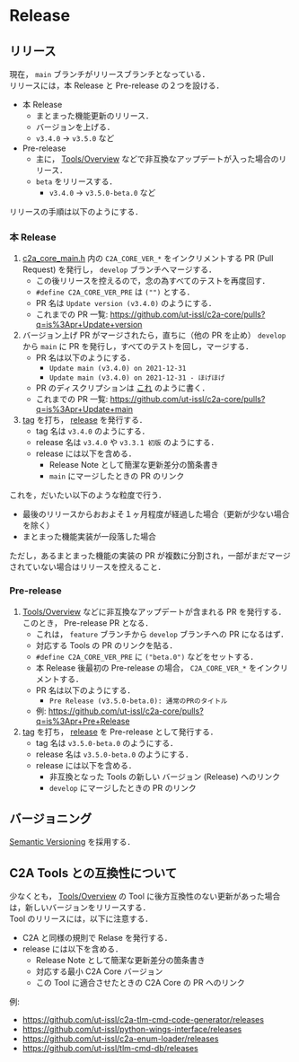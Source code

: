 # Release

## リリース
現在， `main` ブランチがリリースブランチとなっている．  
リリースには，本 Release と Pre-release の２つを設ける．

- 本 Release
    - まとまった機能更新のリリース．
    - バージョンを上げる．
    - `v3.4.0` → `v3.5.0` など
- Pre-release
    - 主に， [Tools/Overview](../Tools/overview.md) などで非互換なアップデートが入った場合のリリース．
    - `beta` をリリースする．
        - `v3.4.0` → `v3.5.0-beta.0` など

リリースの手順は以下のようにする．

### 本 Release

1. [c2a_core_main.h](https://github.com/ut-issl/c2a-core/blob/develop/c2a_core_main.h) 内の `C2A_CORE_VER_*` をインクリメントする PR (Pull Request) を発行し， `develop` ブランチへマージする．
    - この後リリースを控えるので，念の為すべてのテストを再度回す．
    - `#define C2A_CORE_VER_PRE` は `("")` とする．
    - PR 名は `Update version (v3.4.0)` のようにする．
    - これまでの PR 一覧: https://github.com/ut-issl/c2a-core/pulls?q=is%3Apr+Update+version
1. バージョン上げ PR がマージされたら，直ちに（他の PR を止め） `develop` から `main` に PR を発行し，すべてのテストを回し，マージする．
    - PR 名は以下のようにする．
        - `Update main (v3.4.0) on 2021-12-31`
        - `Update main (v3.4.0) on 2021-12-31 - ほげほげ`
    - PR のディスクリプションは [これ](https://github.com/ut-issl/c2a-core/pull/151) のように書く．
    - これまでの PR 一覧: https://github.com/ut-issl/c2a-core/pulls?q=is%3Apr+Update+main
1. [tag](https://github.com/ut-issl/c2a-core/tags) を打ち， [release](https://github.com/ut-issl/c2a-core/releases) を発行する．
    - tag 名は `v3.4.0` のようにする．
    - release 名は `v3.4.0` や `v3.3.1 初版` のようにする．
    - release には以下を含める．
        - Release Note として簡潔な更新差分の箇条書き
        - `main` にマージしたときの PR のリンク


これを，だいたい以下のような粒度で行う．

- 最後のリリースからおおよそ１ヶ月程度が経過した場合（更新が少ない場合を除く）
- まとまった機能実装が一段落した場合

ただし，あるまとまった機能の実装の PR が複数に分割され，一部がまだマージされていない場合はリリースを控えること．

### Pre-release
1.  [Tools/Overview](../Tools/overview.md) などに非互換なアップデートが含まれる PR を発行する．このとき， Pre-release PR となる．
    - これは， `feature` ブランチから `develop` ブランチへの PR になるはず．
    - 対応する Tools の PR のリンクを貼る．
    - `#define C2A_CORE_VER_PRE` に `("beta.0")` などをセットする．
    - 本 Release 後最初の Pre-release の場合， `C2A_CORE_VER_*` をインクリメントする．
    - PR 名は以下のようにする．
        - `Pre Release (v3.5.0-beta.0): 通常のPRのタイトル`
    - 例: https://github.com/ut-issl/c2a-core/pulls?q=is%3Apr+Pre+Release
1. [tag](https://github.com/ut-issl/c2a-core/tags) を打ち， [release](https://github.com/ut-issl/c2a-core/releases) を Pre-release として発行する．
    - tag 名は `v3.5.0-beta.0` のようにする．
    - release 名は `v3.5.0-beta.0` のようにする．
    - release には以下を含める．
        - 非互換となった Tools の新しい バージョン (Release) へのリンク
        - `develop` にマージしたときの PR のリンク


## バージョニング
[Semantic Versioning](https://semver.org) を採用する．


## C2A Tools との互換性について
少なくとも， [Tools/Overview](../Tools/overview.md) の Tool に後方互換性のない更新があった場合は，新しいバージョンをリリースする．  
Tool のリリースには，以下に注意する．

- C2A と同様の規則で Relase を発行する．
- release には以下を含める．
    - Release Note として簡潔な更新差分の箇条書き
    - 対応する最小 C2A Core バージョン
    - この Tool に適合させたときの C2A Core の PR へのリンク

例:

- https://github.com/ut-issl/c2a-tlm-cmd-code-generator/releases
- https://github.com/ut-issl/python-wings-interface/releases
- https://github.com/ut-issl/c2a-enum-loader/releases
- https://github.com/ut-issl/tlm-cmd-db/releases
